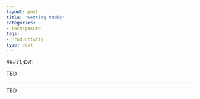 ```yaml
---
layout: post
title: 'Getting tabby'
categories:
- Techsposure
tags:
- Productivity
type: post
---
```


###*TL;DR*:

TBD

---

TBD
